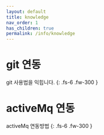 ```yaml
---
layout: default
title: knowledge
nav_order: 1
has_children: true
permalink: /info/knowledge
---
```


# git 연동

git 사용법을 익힙니다.
{: .fs-6 .fw-300 }


# activeMq 연동

activeMq 연동방법
{: .fs-6 .fw-300 }
